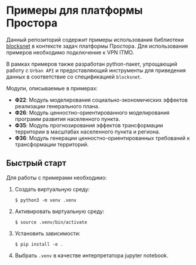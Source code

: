 # Примеры для платформы Простора

Данный репозиторий содержит примеры использования библиотеки [blocksnet](https://github.com/aimclub/blocksnet) в контексте задач платформы Простора. Для использования примеров необходимо подключение к VPN ITMO.

В рамках примеров также разработан python-пакет, упрощающий работу с `Urban API` и предоставляющий инструменты для приведения данных в соответствие со спецификацией `blocksnet`.

Модули, описываемые в примерах:

- **Ф22**: Модуль моделирования социально-экономических эффектов реализации генерального плана.
- **Ф26**: Модуль ценностно-ориентированного моделирования программ развития населенного пункта.
- **Ф35**: Модуль прогнозирования эффектов трансформации территории в масштабах населенного пункта и региона.
- **Ф36**: Модуль генерации ценностно-ориентированных требований к трансформации территорий.

## Быстрый старт

Для работы с примерами необходимо:

1. Создать виртуальную среду:

   ```
   $ python3 -m venv .venv
   ```

2. Активировать виртуальную среду:
   ```
   $ source .venv/bin/activate
   ```
3. Установить зависимости:

   ```
   $ pip install -e .
   ```

4. Выбрать `.venv` в качестве интерпретатора jupyter notebook.
